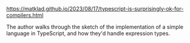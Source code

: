 https://matklad.github.io/2023/08/17/typescript-is-surprisingly-ok-for-compilers.html

The author walks through the sketch of the implementation of a simple language in TypeScript, and how they'd handle expression types.